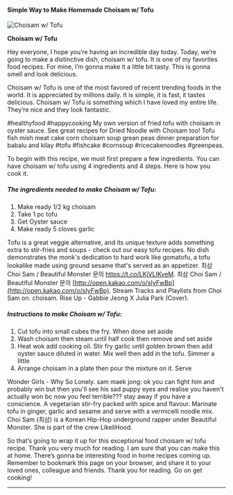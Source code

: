             

#### Simple Way to Make Homemade Choisam w/ Tofu

![Choisam w/ Tofu](https://img-global.cpcdn.com/recipes/db5a606823047e0a/751x532cq70/choisam-w-tofu-recipe-main-photo.jpg)

**Choisam w/ Tofu**

Hey everyone, I hope you’re having an incredible day today. Today, we’re going to make a distinctive dish, choisam w/ tofu. It is one of my favorites food recipes. For mine, I’m gonna make it a little bit tasty. This is gonna smell and look delicious.

Choisam w/ Tofu is one of the most favored of recent trending foods in the world. It is appreciated by millions daily. It is simple, it is fast, it tastes delicious. Choisam w/ Tofu is something which I have loved my entire life. They’re nice and they look fantastic.

#healthyfood #happycooking My own version of fried tofu with choisam in oyster sauce. See great recipes for Dried Noodle with Choisam too! Tofu fish mish meat cake corn choisam soup grean peas dinner preparation for babalu and kilay #tofu #fishcake #cornsoup #ricecakenoodles #greenpeas.

To begin with this recipe, we must first prepare a few ingredients. You can have choisam w/ tofu using 4 ingredients and 4 steps. Here is how you cook it.

##### The ingredients needed to make Choisam w/ Tofu:

1.  Make ready 1/2 kg choisam
2.  Take 1 pc tofu
3.  Get Oyster sauce
4.  Make ready 5 cloves garlic

Tofu is a great veggie alternative, and its unique texture adds something extra to stir-fries and soups - check out our easy tofu recipes. No dish demonstrates the monk's dedication to hard work like gomatofu, a tofu lookalike made using ground sesame that's served as an appetizer. 최삼 Choi Sam / Beautiful Monster 문의 https://t.co/LKjVLIKveM. 최삼 Choi Sam / Beautiful Monster 문의 [http://open.kakao.com/o/sIyFwBp](http://open.kakao.com/o/sIyFwBp). Stream Tracks and Playlists from Choi Sam on. choisam. Rise Up - Gabbie Jeong X Julia Park (Cover).

##### Instructions to make Choisam w/ Tofu:

1.  Cut tofu into small cubes the fry. When done set aside
2.  Wash choisam then steam until half cook then remove and set aside
3.  Heat wok add cooking oil. Stir fry garlic until golden brown then add oyster sauce diluted in water. Mix well then add in the tofu. Simmer a little
4.  Arrange choisam in a plate then pour the mixture on it. Serve

Wonder Girls - Why So Lonely. sam maek jong: ok you can fight him and probably win but then you'll see his sad puppy eyes and realise you haven't actually won bc now you feel terrible??? stay away if you have a conscience. A vegetarian stir-fry packed with spice and flavour. Marinate tofu in ginger, garlic and sesame and serve with a vermicelli noodle mix. Choi Sam (최삼) is a Korean Hip-Hop underground rapper under Beautiful Monster. She is part of the crew LikeliHood.

So that’s going to wrap it up for this exceptional food choisam w/ tofu recipe. Thank you very much for reading. I am sure that you can make this at home. There’s gonna be interesting food in home recipes coming up. Remember to bookmark this page on your browser, and share it to your loved ones, colleague and friends. Thank you for reading. Go on get cooking!

* * *